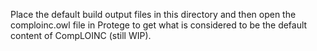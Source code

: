 Place the default build output files in this directory and then open the comploinc.owl file in Protege to get what is considered to be the default content of CompLOINC (still WIP).
